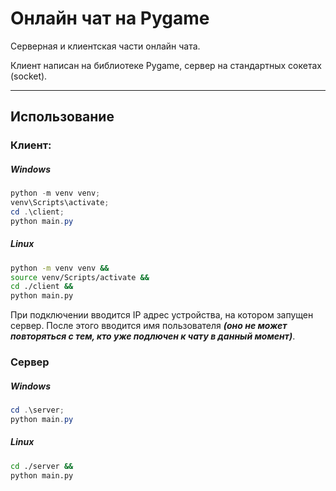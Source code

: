 # Онлайн чат на Pygame
Серверная и клиентская части онлайн чата.

Клиент написан на библиотеке Pygame, сервер на стандартных сокетах (socket).

----
## Использование
### Клиент:
##### Windows
```powershell
python -m venv venv;
venv\Scripts\activate;
cd .\client;
python main.py
```

##### Linux
```sh
python -m venv venv &&
source venv/Scripts/activate &&
cd ./client &&
python main.py
```

При подключении вводится IP адрес устройства, на котором запущен сервер. После этого вводится имя пользователя **_(оно не может повторяться с тем, кто уже подлючен к чату в данный момент)_**.

### Сервер
##### Windows
```powershell
cd .\server;
python main.py
```

##### Linux
```sh
cd ./server &&
python main.py
```
